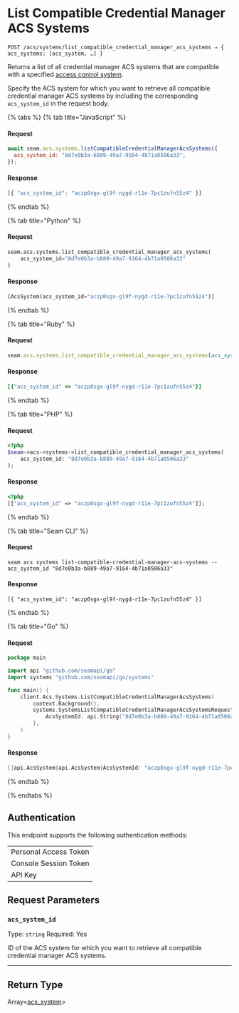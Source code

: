 # List Compatible Credential Manager ACS Systems

```
POST /acs/systems/list_compatible_credential_manager_acs_systems ⇒ { acs_systems: [acs_system, …] }
```

Returns a list of all credential manager ACS systems that are compatible with a specified
[access control system](https://docs.seam.co/latest/capability-guides/access-systems).

Specify the ACS system for which you want to retrieve all compatible credential manager ACS
systems by including the corresponding `acs_system_id` in the request body.

{% tabs %}
{% tab title="JavaScript" %}
#### Request

```javascript
await seam.acs.systems.listCompatibleCredentialManagerAcsSystems({
  acs_system_id: "8d7e0b3a-b889-49a7-9164-4b71a0506a33",
});
```

#### Response

```javascript
[{ "acs_system_id": "aczp0sgx-gl9f-nygd-r11e-7pc1zufn55z4" }]
```
{% endtab %}

{% tab title="Python" %}
#### Request

```python
seam.acs.systems.list_compatible_credential_manager_acs_systems(
    acs_system_id="8d7e0b3a-b889-49a7-9164-4b71a0506a33"
)
```

#### Response

```python
[AcsSystem(acs_system_id="aczp0sgx-gl9f-nygd-r11e-7pc1zufn55z4")]
```
{% endtab %}

{% tab title="Ruby" %}
#### Request

```ruby
seam.acs.systems.list_compatible_credential_manager_acs_systems(acs_system_id: "8d7e0b3a-b889-49a7-9164-4b71a0506a33")
```

#### Response

```ruby
[{"acs_system_id" => "aczp0sgx-gl9f-nygd-r11e-7pc1zufn55z4"}]
```
{% endtab %}

{% tab title="PHP" %}
#### Request

```php
<?php
$seam->acs->systems->list_compatible_credential_manager_acs_systems(
    acs_system_id: "8d7e0b3a-b889-49a7-9164-4b71a0506a33"
);
```

#### Response

```php
<?php
[["acs_system_id" => "aczp0sgx-gl9f-nygd-r11e-7pc1zufn55z4"]];
```
{% endtab %}

{% tab title="Seam CLI" %}
#### Request

```seam_cli
seam acs systems list-compatible-credential-manager-acs-systems --acs_system_id "8d7e0b3a-b889-49a7-9164-4b71a0506a33"
```

#### Response

```seam_cli
[{ "acs_system_id": "aczp0sgx-gl9f-nygd-r11e-7pc1zufn55z4" }]
```
{% endtab %}

{% tab title="Go" %}
#### Request

```go
package main

import api "github.com/seamapi/go"
import systems "github.com/seamapi/go/systems"

func main() {
	client.Acs.Systems.ListCompatibleCredentialManagerAcsSystems(
		context.Background(),
		systems.SystemsListCompatibleCredentialManagerAcsSystemsRequest{
			AcsSystemId: api.String("8d7e0b3a-b889-49a7-9164-4b71a0506a33"),
		},
	)
}
```

#### Response

```go
[]api.AcsSystem{api.AcsSystem{AcsSystemId: "aczp0sgx-gl9f-nygd-r11e-7pc1zufn55z4"}}
```
{% endtab %}

{% endtabs %}

## Authentication

This endpoint supports the following authentication methods:

<table>
  <tbody>
    <tr>
      <td>Personal Access Token</td>
    </tr>
    <tr>
      <td>Console Session Token</td>
    </tr>
    <tr>
      <td>API Key</td>
    </tr>
  </tbody>
</table>

## Request Parameters

### `acs_system_id`

Type: `string`
Required: Yes

ID of the ACS system for which you want to retrieve all compatible credential manager ACS systems.

***

## Return Type

Array<[acs\_system](./)>
